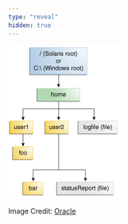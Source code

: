 ```yaml
---
type: "reveal"
hidden: true
---
```


<section>
	<img class="stretch plain" src="/images/11-file/dirtree_oracle.gif">
  <p class="imagecredit">Image Credit: <a href="https://docs.oracle.com/javase/tutorial/essential/io/path.html">Oracle</a></p>
</section>
